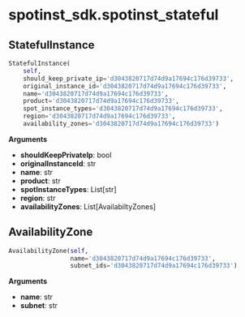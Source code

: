 <h1 id="spotinst_sdk.spotinst_stateful">spotinst_sdk.spotinst_stateful</h1>


<h2 id="spotinst_sdk.spotinst_stateful.StatefulInstance">StatefulInstance</h2>

```python
StatefulInstance(
    self,
    should_keep_private_ip='d3043820717d74d9a17694c176d39733',
    original_instance_id='d3043820717d74d9a17694c176d39733',
    name='d3043820717d74d9a17694c176d39733',
    product='d3043820717d74d9a17694c176d39733',
    spot_instance_types='d3043820717d74d9a17694c176d39733',
    region='d3043820717d74d9a17694c176d39733',
    availability_zones='d3043820717d74d9a17694c176d39733')
```

__Arguments__

- __shouldKeepPrivateIp__: bool
- __originalInstanceId__: str
- __name__: str
- __product__: str
- __spotInstanceTypes__: List[str]
- __region__: str
- __availabilityZones__: List[AvailabiltyZones]

<h2 id="spotinst_sdk.spotinst_stateful.AvailabilityZone">AvailabilityZone</h2>

```python
AvailabilityZone(self,
                 name='d3043820717d74d9a17694c176d39733',
                 subnet_ids='d3043820717d74d9a17694c176d39733')
```

__Arguments__

- __name__: str
- __subnet__: str

